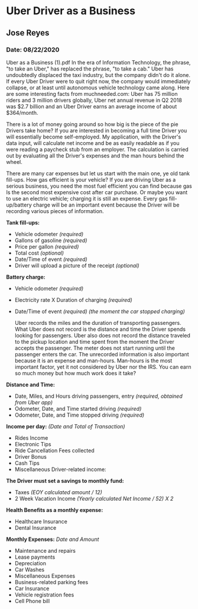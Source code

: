 # **Uber Driver as a Business**
## Jose Reyes
### Date: 08/22/2020
Uber as a Business (1).pdf
  In the era of Information Technology, the phrase, &quot;to take an Uber,&quot; has replaced the phrase, &quot;to take a cab.&quot; Uber has undoubtedly displaced the taxi industry, but the company didn&#39;t do it alone. If every Uber Driver were to quit right now, the company would immediately collapse, or at least until autonomous vehicle technology came along. Here are some interesting facts from muchneeded.com: Uber has 75 million riders and 3 million drivers globally, Uber net annual revenue in Q2 2018 was $2.7 billion and an Uber Driver earns an average income of about $364/month.

  There is a lot of money going around so how big is the piece of the pie Drivers take home? If you are interested in becoming a full time Driver you will essentially become self-employed. My application, with the Driver&#39;s data input, will calculate net income and be as easily readable as if you were reading a paycheck stub from an employer. The calculation is carried out by evaluating all the Driver&#39;s expenses and the man hours behind the wheel.

  There are many car expenses but let us start with the main one, ye old tank fill-ups. How gas efficient is your vehicle? If you are driving Uber as a serious business, you need the most fuel efficient you can find because gas Is the second most expensive cost after car purchase. Or maybe you want to use an electric vehicle; charging it is still an expense. Every gas fill-up/battery charge will be an important event because the Driver will be recording various pieces of information.

**Tank fill-ups:**
- Vehicle odometer *(required)*
- Gallons of gasoline *(required)*
- Price per gallon *(required)*
- Total cost *(optional)*
- Date/Time of event *(required)*
- Driver will upload a picture of the receipt *(optional)*

**Battery charge:**
- Vehicle odometer *(required)*
- Electricity rate X Duration of charging *(required)*
- Date/Time of event *(required) (the moment the car stopped charging)*


  Uber records the miles and the duration of transporting passengers. What Uber does not record is the distance and time the Driver spends looking for passengers. Uber also does not record the distance traveled to the pickup location and time spent from the moment the Driver accepts the passenger. The meter does not start running until the passenger enters the car. The unrecorded information is also important because it is an expense and man-hours. Man-hours is the most important factor, yet it not considered by Uber nor the IRS. You can earn so much money but how much work does it take?

**Distance and Time:**
- Date, Miles, and Hours driving passengers, entry *(required, obtained from Uber app)*
- Odometer, Date, and Time started driving *(required)*
- Odometer, Date, and Time stopped driving *(required)*

**Income per day:** *(Date and Total of Transaction)*
- Rides Income
- Electronic Tips
- Ride Cancellation Fees collected
- Driver Bonus
- Cash Tips
- Miscellaneous Driver-related income:

**The Driver must set a savings to monthly fund:**
- Taxes *(EOY calculated amount / 12)*
- 2 Week Vacation Income *(Yearly calculated Net Income / 52) X 2*

**Health Benefits as a monthly expense:**
- Healthcare Insurance
- Dental Insurance

**Monthly Expenses:** *Date and Amount*
- Maintenance and repairs       
- Lease payments                
- Depreciation
- Car Washes
- Miscellaneous Expenses
- Business-related parking fees
- Car Insurance
- Vehicle registration fees
- Cell Phone bill
